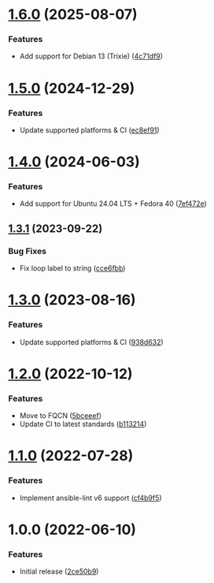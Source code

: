 # [1.6.0](https://github.com/de-it-krachten/ansible-role-sslh/compare/v1.5.0...v1.6.0) (2025-08-07)


### Features

* Add support for Debian 13 (Trixie) ([4c71df9](https://github.com/de-it-krachten/ansible-role-sslh/commit/4c71df918044749f29bb4f61ea855062906b21b8))

# [1.5.0](https://github.com/de-it-krachten/ansible-role-sslh/compare/v1.4.0...v1.5.0) (2024-12-29)


### Features

* Update supported platforms & CI ([ec8ef91](https://github.com/de-it-krachten/ansible-role-sslh/commit/ec8ef91a23b8640ade9537885c30d6a77f46de90))

# [1.4.0](https://github.com/de-it-krachten/ansible-role-sslh/compare/v1.3.1...v1.4.0) (2024-06-03)


### Features

* Add support for Ubuntu 24.04 LTS + Fedora 40 ([7ef472e](https://github.com/de-it-krachten/ansible-role-sslh/commit/7ef472e7e479bd02312ef47684dc8040ff7fb90f))

## [1.3.1](https://github.com/de-it-krachten/ansible-role-sslh/compare/v1.3.0...v1.3.1) (2023-09-22)


### Bug Fixes

* Fix loop label to string ([cce6fbb](https://github.com/de-it-krachten/ansible-role-sslh/commit/cce6fbb3a8d4de279a6d7537011dcf44ff246e21))

# [1.3.0](https://github.com/de-it-krachten/ansible-role-sslh/compare/v1.2.0...v1.3.0) (2023-08-16)


### Features

* Update supported platforms & CI ([938d632](https://github.com/de-it-krachten/ansible-role-sslh/commit/938d63206be51fcec0cdf965dd38af181e926482))

# [1.2.0](https://github.com/de-it-krachten/ansible-role-sslh/compare/v1.1.0...v1.2.0) (2022-10-12)


### Features

* Move to FQCN ([5bceeef](https://github.com/de-it-krachten/ansible-role-sslh/commit/5bceeef4d0df75a1caca537e7a4287e86604f281))
* Update CI to latest standards ([b113214](https://github.com/de-it-krachten/ansible-role-sslh/commit/b11321450ad65c129f8e728e03764d57b00c68b6))

# [1.1.0](https://github.com/de-it-krachten/ansible-role-sslh/compare/v1.0.0...v1.1.0) (2022-07-28)


### Features

* Implement ansible-lint v6 support ([cf4b9f5](https://github.com/de-it-krachten/ansible-role-sslh/commit/cf4b9f544b8569dd57fe23a7e6da2540d9a80f55))

# 1.0.0 (2022-06-10)


### Features

* Initial release ([2ce50b9](https://github.com/de-it-krachten/ansible-role-sslh/commit/2ce50b9a90008cd885139d2bb67b6b84f0beebae))
